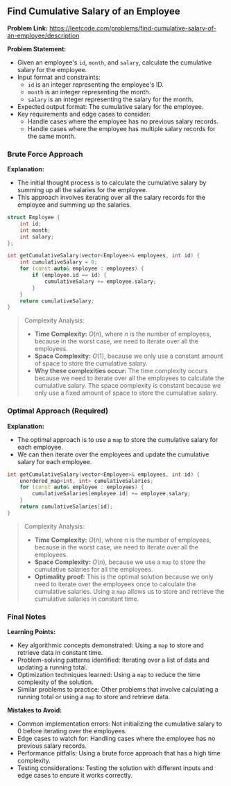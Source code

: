 ## Find Cumulative Salary of an Employee

**Problem Link:** https://leetcode.com/problems/find-cumulative-salary-of-an-employee/description

**Problem Statement:**
- Given an employee's `id`, `month`, and `salary`, calculate the cumulative salary for the employee.
- Input format and constraints: 
  - `id` is an integer representing the employee's ID.
  - `month` is an integer representing the month.
  - `salary` is an integer representing the salary for the month.
- Expected output format: The cumulative salary for the employee.
- Key requirements and edge cases to consider:
  - Handle cases where the employee has no previous salary records.
  - Handle cases where the employee has multiple salary records for the same month.

### Brute Force Approach

**Explanation:**
- The initial thought process is to calculate the cumulative salary by summing up all the salaries for the employee.
- This approach involves iterating over all the salary records for the employee and summing up the salaries.

```cpp
struct Employee {
    int id;
    int month;
    int salary;
};

int getCumulativeSalary(vector<Employee>& employees, int id) {
    int cumulativeSalary = 0;
    for (const auto& employee : employees) {
        if (employee.id == id) {
            cumulativeSalary += employee.salary;
        }
    }
    return cumulativeSalary;
}
```

> Complexity Analysis:
> - **Time Complexity:** $O(n)$, where $n$ is the number of employees, because in the worst case, we need to iterate over all the employees.
> - **Space Complexity:** $O(1)$, because we only use a constant amount of space to store the cumulative salary.
> - **Why these complexities occur:** The time complexity occurs because we need to iterate over all the employees to calculate the cumulative salary. The space complexity is constant because we only use a fixed amount of space to store the cumulative salary.

### Optimal Approach (Required)

**Explanation:**
- The optimal approach is to use a `map` to store the cumulative salary for each employee.
- We can then iterate over the employees and update the cumulative salary for each employee.

```cpp
int getCumulativeSalary(vector<Employee>& employees, int id) {
    unordered_map<int, int> cumulativeSalaries;
    for (const auto& employee : employees) {
        cumulativeSalaries[employee.id] += employee.salary;
    }
    return cumulativeSalaries[id];
}
```

> Complexity Analysis:
> - **Time Complexity:** $O(n)$, where $n$ is the number of employees, because in the worst case, we need to iterate over all the employees.
> - **Space Complexity:** $O(n)$, because we use a `map` to store the cumulative salaries for all the employees.
> - **Optimality proof:** This is the optimal solution because we only need to iterate over the employees once to calculate the cumulative salaries. Using a `map` allows us to store and retrieve the cumulative salaries in constant time.

### Final Notes

**Learning Points:**
- Key algorithmic concepts demonstrated: Using a `map` to store and retrieve data in constant time.
- Problem-solving patterns identified: Iterating over a list of data and updating a running total.
- Optimization techniques learned: Using a `map` to reduce the time complexity of the solution.
- Similar problems to practice: Other problems that involve calculating a running total or using a `map` to store and retrieve data.

**Mistakes to Avoid:**
- Common implementation errors: Not initializing the cumulative salary to 0 before iterating over the employees.
- Edge cases to watch for: Handling cases where the employee has no previous salary records.
- Performance pitfalls: Using a brute force approach that has a high time complexity.
- Testing considerations: Testing the solution with different inputs and edge cases to ensure it works correctly.
